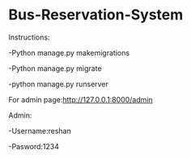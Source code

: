 # Bus-Reservation-System
Instructions:

-Python manage.py makemigrations

-Python manage.py migrate

-python manage.py runserver

For admin page:http://127.0.0.1:8000/admin

Admin:

-Username:reshan

-Pasword:1234

